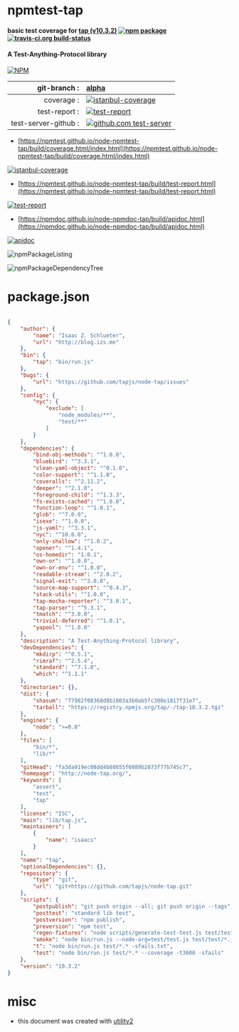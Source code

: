 # npmtest-tap

#### basic test coverage for  [tap (v10.3.2)](http://node-tap.org/)  [![npm package](https://img.shields.io/npm/v/npmtest-tap.svg?style=flat-square)](https://www.npmjs.org/package/npmtest-tap) [![travis-ci.org build-status](https://api.travis-ci.org/npmtest/node-npmtest-tap.svg)](https://travis-ci.org/npmtest/node-npmtest-tap)

#### A Test-Anything-Protocol library

[![NPM](https://nodei.co/npm/tap.png?downloads=true&downloadRank=true&stars=true)](https://www.npmjs.com/package/tap)

| git-branch : | [alpha](https://github.com/npmtest/node-npmtest-tap/tree/alpha)|
|--:|:--|
| coverage : | [![istanbul-coverage](https://npmtest.github.io/node-npmtest-tap/build/coverage.badge.svg)](https://npmtest.github.io/node-npmtest-tap/build/coverage.html/index.html)|
| test-report : | [![test-report](https://npmtest.github.io/node-npmtest-tap/build/test-report.badge.svg)](https://npmtest.github.io/node-npmtest-tap/build/test-report.html)|
| test-server-github : | [![github.com test-server](https://npmtest.github.io/node-npmtest-tap/GitHub-Mark-32px.png)](https://npmtest.github.io/node-npmtest-tap/build/app/index.html) | | build-artifacts : | [![build-artifacts](https://npmtest.github.io/node-npmtest-tap/glyphicons_144_folder_open.png)](https://github.com/npmtest/node-npmtest-tap/tree/gh-pages/build)|

- [https://npmtest.github.io/node-npmtest-tap/build/coverage.html/index.html](https://npmtest.github.io/node-npmtest-tap/build/coverage.html/index.html)

[![istanbul-coverage](https://npmtest.github.io/node-npmtest-tap/build/screenCapture.buildCi.browser.%252Ftmp%252Fbuild%252Fcoverage.lib.html.png)](https://npmtest.github.io/node-npmtest-tap/build/coverage.html/index.html)

- [https://npmtest.github.io/node-npmtest-tap/build/test-report.html](https://npmtest.github.io/node-npmtest-tap/build/test-report.html)

[![test-report](https://npmtest.github.io/node-npmtest-tap/build/screenCapture.buildCi.browser.%252Ftmp%252Fbuild%252Ftest-report.html.png)](https://npmtest.github.io/node-npmtest-tap/build/test-report.html)

- [https://npmdoc.github.io/node-npmdoc-tap/build/apidoc.html](https://npmdoc.github.io/node-npmdoc-tap/build/apidoc.html)

[![apidoc](https://npmdoc.github.io/node-npmdoc-tap/build/screenCapture.buildCi.browser.%252Ftmp%252Fbuild%252Fapidoc.html.png)](https://npmdoc.github.io/node-npmdoc-tap/build/apidoc.html)

![npmPackageListing](https://npmtest.github.io/node-npmtest-tap/build/screenCapture.npmPackageListing.svg)

![npmPackageDependencyTree](https://npmtest.github.io/node-npmtest-tap/build/screenCapture.npmPackageDependencyTree.svg)



# package.json

```json

{
    "author": {
        "name": "Isaac Z. Schlueter",
        "url": "http://blog.izs.me"
    },
    "bin": {
        "tap": "bin/run.js"
    },
    "bugs": {
        "url": "https://github.com/tapjs/node-tap/issues"
    },
    "config": {
        "nyc": {
            "exclude": [
                "node_modules/**",
                "test/**"
            ]
        }
    },
    "dependencies": {
        "bind-obj-methods": "^1.0.0",
        "bluebird": "^3.3.1",
        "clean-yaml-object": "^0.1.0",
        "color-support": "^1.1.0",
        "coveralls": "^2.11.2",
        "deeper": "^2.1.0",
        "foreground-child": "^1.3.3",
        "fs-exists-cached": "^1.0.0",
        "function-loop": "^1.0.1",
        "glob": "^7.0.0",
        "isexe": "^1.0.0",
        "js-yaml": "^3.3.1",
        "nyc": "^10.0.0",
        "only-shallow": "^1.0.2",
        "opener": "^1.4.1",
        "os-homedir": "1.0.1",
        "own-or": "^1.0.0",
        "own-or-env": "^1.0.0",
        "readable-stream": "^2.0.2",
        "signal-exit": "^3.0.0",
        "source-map-support": "^0.4.3",
        "stack-utils": "^1.0.0",
        "tap-mocha-reporter": "^3.0.1",
        "tap-parser": "^5.3.1",
        "tmatch": "^3.0.0",
        "trivial-deferred": "^1.0.1",
        "yapool": "^1.0.0"
    },
    "description": "A Test-Anything-Protocol library",
    "devDependencies": {
        "mkdirp": "^0.5.1",
        "rimraf": "^2.5.4",
        "standard": "^7.1.0",
        "which": "^1.1.1"
    },
    "directories": {},
    "dist": {
        "shasum": "77982f08368d8b1803a3b0ab5fc300e1817f31e7",
        "tarball": "https://registry.npmjs.org/tap/-/tap-10.3.2.tgz"
    },
    "engines": {
        "node": ">=0.8"
    },
    "files": [
        "bin/*",
        "lib/*"
    ],
    "gitHead": "fa3da919ec08dd4b88655f6089b2873f77b745c7",
    "homepage": "http://node-tap.org/",
    "keywords": [
        "assert",
        "test",
        "tap"
    ],
    "license": "ISC",
    "main": "lib/tap.js",
    "maintainers": [
        {
            "name": "isaacs"
        }
    ],
    "name": "tap",
    "optionalDependencies": {},
    "repository": {
        "type": "git",
        "url": "git+https://github.com/tapjs/node-tap.git"
    },
    "scripts": {
        "postpublish": "git push origin --all; git push origin --tags",
        "posttest": "standard lib test",
        "postversion": "npm publish",
        "preversion": "npm test",
        "regen-fixtures": "node scripts/generate-test-test.js test/test/*.js",
        "smoke": "node bin/run.js --node-arg=test/test.js test/test/*.js -j2",
        "t": "node bin/run.js test/*.* -sfails.txt",
        "test": "node bin/run.js test/*.* --coverage -t3600 -sfails"
    },
    "version": "10.3.2"
}
```



# misc
- this document was created with [utility2](https://github.com/kaizhu256/node-utility2)
